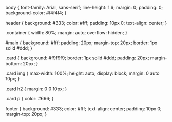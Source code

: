 
body {
    font-family: Arial, sans-serif;
    line-height: 1.6;
    margin: 0;
    padding: 0;
    background-color: #f4f4f4;
}

header {
    background: #333;
    color: #fff;
    padding: 10px 0;
    text-align: center;
}

.container {
    width: 80%;
    margin: auto;
    overflow: hidden;
}

#main {
    background: #fff;
    padding: 20px;
    margin-top: 20px;
    border: 1px solid #ddd;
}

.card {
    background: #f9f9f9;
    border: 1px solid #ddd;
    padding: 20px;
    margin-bottom: 20px;
}

.card img {
    max-width: 100%;
    height: auto;
    display: block;
    margin: 0 auto 10px;
}

.card h2 {
    margin: 0 0 10px;
}

.card p {
    color: #666;
}

footer {
    background: #333;
    color: #fff;
    text-align: center;
    padding: 10px 0;
    margin-top: 20px;
}
